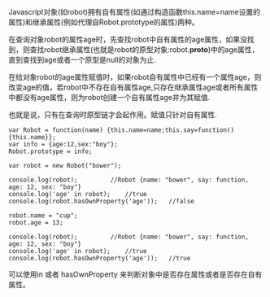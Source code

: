 Javascript对象(如robot)拥有自有属性(如通过构造函数this.name=name设置的属性)和继承属性(例如代理自Robot.prototype的属性)两种。

在查询对象robot的属性age时，先查找robot中自有属性的age属性，如果没找到，则查找robot继承属性(也就是robot的原型对象:robot.__proto__)中的age属性，直到查找到age或者一个原型是null的对象为止.

在给对象robot的age属性赋值时，如果robot自有属性中已经有一个属性age，则改变age的值，若robot中不存在自有属性age,只存在继承属性age或者所有属性中都没有age属性，则为robot创建一个自有属性age并为其赋值.

也就是说，只有在查询时原型链才会起作用。赋值只针对自有属性.

    var Robot = function(name) {this.name=name;this.say=function(){this.name}};
    var info = {age:12,sex:"boy"};
    Robot.prototype = info;

    var robot = new Robot("bower");

    console.log(robot);			//Robot {name: "bower", say: function, age: 12, sex: "boy"}
    console.log('age' in robot);	//true
    console.log(robot.hasOwnProperty('age'));	//false

    robot.name = "cup";
    robot.age = 13;

    console.log(robot);			//Robot {name: "bower", say: function, age: 12, sex: "boy"}
    console.log('age' in robot);	//true
    console.log(robot.hasOwnProperty('age'));	//true

可以使用in 或者 hasOwnProperty 来判断对象中是否存在属性或者是否存在自有属性。

